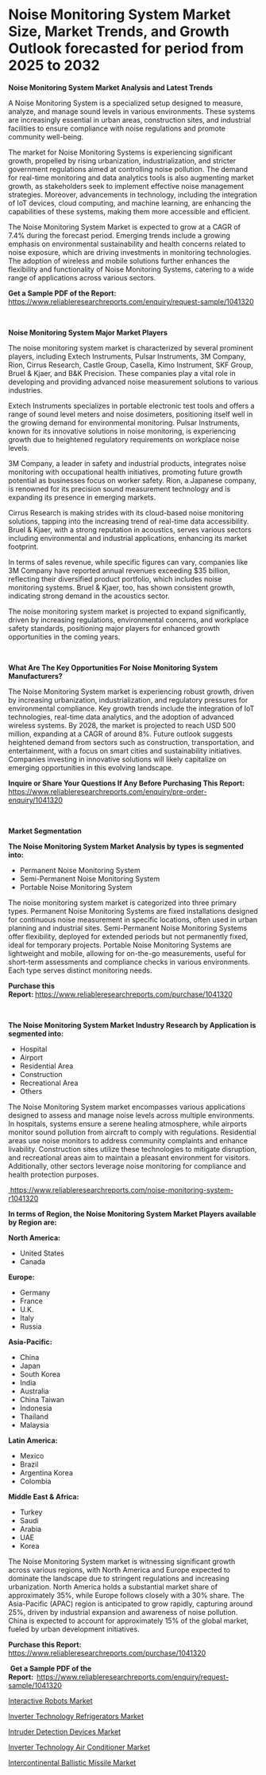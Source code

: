 <p><h1>Noise Monitoring System Market Size, Market Trends, and Growth Outlook forecasted for period from 2025 to 2032</h1></p><p><strong>Noise Monitoring System Market Analysis and Latest Trends</strong></p>
<p><p>A Noise Monitoring System is a specialized setup designed to measure, analyze, and manage sound levels in various environments. These systems are increasingly essential in urban areas, construction sites, and industrial facilities to ensure compliance with noise regulations and promote community well-being. </p><p>The market for Noise Monitoring Systems is experiencing significant growth, propelled by rising urbanization, industrialization, and stricter government regulations aimed at controlling noise pollution. The demand for real-time monitoring and data analytics tools is also augmenting market growth, as stakeholders seek to implement effective noise management strategies. Moreover, advancements in technology, including the integration of IoT devices, cloud computing, and machine learning, are enhancing the capabilities of these systems, making them more accessible and efficient.</p><p>The Noise Monitoring System Market is expected to grow at a CAGR of 7.4% during the forecast period. Emerging trends include a growing emphasis on environmental sustainability and health concerns related to noise exposure, which are driving investments in monitoring technologies. The adoption of wireless and mobile solutions further enhances the flexibility and functionality of Noise Monitoring Systems, catering to a wide range of applications across various sectors.</p></p>
<p><strong>Get a Sample PDF of the Report:&nbsp;</strong> <a href="https://www.reliableresearchreports.com/enquiry/request-sample/1041320?utm_campaign=16&utm_medium=2&utm_source=Github&utm_content=ia&utm_term=20022025&utm_id=noise-monitoring-system">https://www.reliableresearchreports.com/enquiry/request-sample/1041320</a></p>
<p>&nbsp;</p>
<p><strong>Noise Monitoring System Major Market Players</strong></p>
<p><p>The noise monitoring system market is characterized by several prominent players, including Extech Instruments, Pulsar Instruments, 3M Company, Rion, Cirrus Research, Castle Group, Casella, Kimo Instrument, SKF Group, Bruel & Kjaer, and B&K Precision. These companies play a vital role in developing and providing advanced noise measurement solutions to various industries.</p><p>Extech Instruments specializes in portable electronic test tools and offers a range of sound level meters and noise dosimeters, positioning itself well in the growing demand for environmental monitoring. Pulsar Instruments, known for its innovative solutions in noise monitoring, is experiencing growth due to heightened regulatory requirements on workplace noise levels.</p><p>3M Company, a leader in safety and industrial products, integrates noise monitoring with occupational health initiatives, promoting future growth potential as businesses focus on worker safety. Rion, a Japanese company, is renowned for its precision sound measurement technology and is expanding its presence in emerging markets.</p><p>Cirrus Research is making strides with its cloud-based noise monitoring solutions, tapping into the increasing trend of real-time data accessibility. Bruel & Kjaer, with a strong reputation in acoustics, serves various sectors including environmental and industrial applications, enhancing its market footprint.</p><p>In terms of sales revenue, while specific figures can vary, companies like 3M Company have reported annual revenues exceeding $35 billion, reflecting their diversified product portfolio, which includes noise monitoring systems. Bruel & Kjaer, too, has shown consistent growth, indicating strong demand in the acoustics sector.</p><p>The noise monitoring system market is projected to expand significantly, driven by increasing regulations, environmental concerns, and workplace safety standards, positioning major players for enhanced growth opportunities in the coming years.</p></p>
<p>&nbsp;</p>
<p><strong>What Are The Key Opportunities For Noise Monitoring System Manufacturers?</strong></p>
<p><p>The Noise Monitoring System market is experiencing robust growth, driven by increasing urbanization, industrialization, and regulatory pressures for environmental compliance. Key growth trends include the integration of IoT technologies, real-time data analytics, and the adoption of advanced wireless systems. By 2028, the market is projected to reach USD 500 million, expanding at a CAGR of around 8%. Future outlook suggests heightened demand from sectors such as construction, transportation, and entertainment, with a focus on smart cities and sustainability initiatives. Companies investing in innovative solutions will likely capitalize on emerging opportunities in this evolving landscape.</p></p>
<p><strong>Inquire or Share Your Questions If Any Before Purchasing This Report:</strong> <a href="https://www.reliableresearchreports.com/enquiry/pre-order-enquiry/1041320?utm_campaign=16&utm_medium=2&utm_source=Github&utm_content=ia&utm_term=20022025&utm_id=noise-monitoring-system">https://www.reliableresearchreports.com/enquiry/pre-order-enquiry/1041320</a></p>
<p>&nbsp;</p>
<p><strong>Market Segmentation</strong></p>
<p><strong>The Noise Monitoring System Market Analysis by types is segmented into:</strong></p>
<p><ul><li>Permanent Noise Monitoring System</li><li>Semi-Permanent Noise Monitoring System</li><li>Portable Noise Monitoring System</li></ul></p>
<p><p>The noise monitoring system market is categorized into three primary types. Permanent Noise Monitoring Systems are fixed installations designed for continuous noise measurement in specific locations, often used in urban planning and industrial sites. Semi-Permanent Noise Monitoring Systems offer flexibility, deployed for extended periods but not permanently fixed, ideal for temporary projects. Portable Noise Monitoring Systems are lightweight and mobile, allowing for on-the-go measurements, useful for short-term assessments and compliance checks in various environments. Each type serves distinct monitoring needs.</p></p>
<p><strong>Purchase this Report:&nbsp;</strong><a href="https://www.reliableresearchreports.com/purchase/1041320?utm_campaign=16&utm_medium=2&utm_source=Github&utm_content=ia&utm_term=20022025&utm_id=noise-monitoring-system">https://www.reliableresearchreports.com/purchase/1041320</a></p>
<p>&nbsp;</p>
<p><strong>The Noise Monitoring System Market Industry Research by Application is segmented into:</strong></p>
<p><ul><li>Hospital</li><li>Airport</li><li>Residential Area</li><li>Construction</li><li>Recreational Area</li><li>Others</li></ul></p>
<p><p>The Noise Monitoring System market encompasses various applications designed to assess and manage noise levels across multiple environments. In hospitals, systems ensure a serene healing atmosphere, while airports monitor sound pollution from aircraft to comply with regulations. Residential areas use noise monitors to address community complaints and enhance livability. Construction sites utilize these technologies to mitigate disruption, and recreational areas aim to maintain a pleasant environment for visitors. Additionally, other sectors leverage noise monitoring for compliance and health protection purposes.</p></p>
<p><a href="https://www.reliableresearchreports.com/noise-monitoring-system-r1041320?utm_campaign=16&utm_medium=2&utm_source=Github&utm_content=ia&utm_term=20022025&utm_id=noise-monitoring-system">&nbsp;https://www.reliableresearchreports.com/noise-monitoring-system-r1041320</a></p>
<p><strong>In terms of Region, the Noise Monitoring System Market Players available by Region are:</strong></p>
<p>
    <p> <strong> North America: </strong>
        <ul>
            <li>United States</li>
            <li>Canada</li>
        </ul>
        </p> 
    <p> <strong> Europe: </strong>
        <ul>
            <li>Germany</li>
            <li>France</li>
            <li>U.K.</li>
            <li>Italy</li>
            <li>Russia</li>
        </ul>
        </p> 
    <p> <strong> Asia-Pacific: </strong>
        <ul>
            <li>China</li>
            <li>Japan</li>
            <li>South Korea</li>
            <li>India</li>
            <li>Australia</li>
            <li>China Taiwan</li>
            <li>Indonesia</li>
            <li>Thailand</li>
            <li>Malaysia</li>
        </ul>
        </p> 
    <p> <strong> Latin America: </strong>
        <ul>
            <li>Mexico</li>
            <li>Brazil</li>
            <li>Argentina Korea</li>
            <li>Colombia</li>
        </ul>
        </p> 
    <p> <strong> Middle East & Africa: </strong>
        <ul>
            <li>Turkey</li>
            <li>Saudi</li>
            <li>Arabia</li>
            <li>UAE</li>
            <li>Korea</li>
        </ul>
    </p>
    </p>
<p><p>The Noise Monitoring System market is witnessing significant growth across various regions, with North America and Europe expected to dominate the landscape due to stringent regulations and increasing urbanization. North America holds a substantial market share of approximately 35%, while Europe follows closely with a 30% share. The Asia-Pacific (APAC) region is anticipated to grow rapidly, capturing around 25%, driven by industrial expansion and awareness of noise pollution. China is expected to account for approximately 15% of the global market, fueled by urban development initiatives.</p></p>
<p><strong>Purchase this Report: </strong><a href="https://www.reliableresearchreports.com/purchase/1041320?utm_campaign=16&utm_medium=2&utm_source=Github&utm_content=ia&utm_term=20022025&utm_id=noise-monitoring-system">https://www.reliableresearchreports.com/purchase/1041320</a></p>
<p>&nbsp;<strong>Get a Sample PDF of the Report:&nbsp;&nbsp;</strong><a href="https://www.reliableresearchreports.com/enquiry/request-sample/1041320?utm_campaign=16&utm_medium=2&utm_source=Github&utm_content=ia&utm_term=20022025&utm_id=noise-monitoring-system">https://www.reliableresearchreports.com/enquiry/request-sample/1041320</a></p>
<p><strong></strong></p>
<p><p><a href="https://github.com/rashkaeduzor/Market-Research-Report-List-1/blob/main/interactive-robots-market.md?utm_campaign=16&utm_medium=2&utm_source=Github&utm_content=ia&utm_term=20022025&utm_id=noise-monitoring-system">Interactive Robots Market</a></p><p><a href="https://github.com/nibbsmantji/Market-Research-Report-List-1/blob/main/inverter-technology-refrigerators-market.md?utm_campaign=16&utm_medium=2&utm_source=Github&utm_content=ia&utm_term=20022025&utm_id=noise-monitoring-system">Inverter Technology Refrigerators Market</a></p><p><a href="https://github.com/birbamanan03/Market-Research-Report-List-1/blob/main/intruder-detection-devices-market.md?utm_campaign=16&utm_medium=2&utm_source=Github&utm_content=ia&utm_term=20022025&utm_id=noise-monitoring-system">Intruder Detection Devices Market</a></p><p><a href="https://github.com/djibenesha/Market-Research-Report-List-1/blob/main/inverter-technology-air-conditioner-market.md?utm_campaign=16&utm_medium=2&utm_source=Github&utm_content=ia&utm_term=20022025&utm_id=noise-monitoring-system">Inverter Technology Air Conditioner Market</a></p><p><a href="https://github.com/abedlagagica4/Market-Research-Report-List-1/blob/main/intercontinental-ballistic-missile-market.md?utm_campaign=16&utm_medium=2&utm_source=Github&utm_content=ia&utm_term=20022025&utm_id=noise-monitoring-system">Intercontinental Ballistic Missile Market</a></p></p>